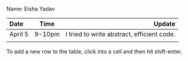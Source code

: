 Name: Eisha Yadav

| Date    |  Time  |                                     Update |
|:--------|:------:|-------------------------------------------:|
| April 5 | 9-10pm | I tried to write abstract, efficient code. |
|         |        |                                            |


To add a new row to the table, click into a cell and then hit shift-enter.